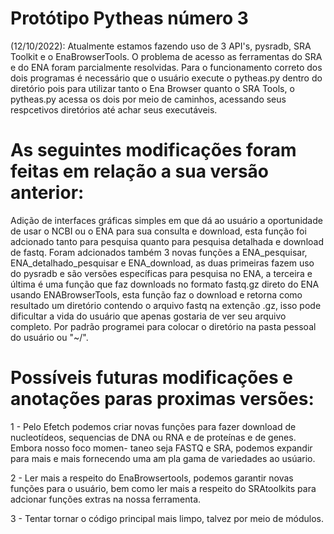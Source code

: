 # Protótipo Pytheas número 3

(12/10/2022): Atualmente estamos fazendo uso de 3 API's, pysradb, SRA Toolkit e o EnaBrowserTools. O problema de acesso as ferramentas do SRA e do ENA foram parcialmente resolvidas. Para o funcionamento correto dos dois programas é necessário que o usuário execute o pytheas.py dentro do diretório pois para utilizar tanto o Ena Browser quanto o SRA Tools, o pytheas.py acessa os dois por meio de caminhos, acessando seus respcetivos diretórios até achar seus executáveis.

# As seguintes modificações foram feitas em relação a sua versão anterior:

Adição de interfaces gráficas simples em que dá ao usuário a oportunidade de usar o NCBI ou o ENA para sua consulta e download, esta função foi adcionado tanto para pesquisa quanto para pesquisa detalhada e download de fastq. Foram adcionados também 3 novas funções a ENA_pesquisar, ENA_detalhado_pesquisar e ENA_download, as duas primeiras fazem uso do pysradb e são versões específicas para pesquisa no ENA, a terceira e última é uma função que faz downloads no formato fastq.gz direto do ENA usando ENABrowserTools, esta função faz o download e retorna como resultado um diretório contendo o arquivo fastq na extenção .gz, isso pode dificultar a vida do usuário que apenas gostaria de ver seu arquivo completo. Por padrão programei para colocar o diretório na pasta pessoal do usuário ou "~/". 

# Possíveis futuras modificações e anotações paras proximas versões:

1 - Pelo Efetch podemos criar novas funções para fazer download de nucleotídeos,
    sequencias de DNA ou RNA e de proteínas e de genes. Embora nosso foco momen-
    taneo seja FASTQ e SRA, podemos expandir para mais e mais fornecendo uma am
    pla gama de variedades ao usúario.
    
2 - Ler mais a respeito do EnaBrowsertools, podemos garantir novas funções para
    o usuário, bem como ler mais a respeito do SRAtoolkits para adcionar funções
    extras na nossa ferramenta.
    
3 - Tentar tornar o código principal mais limpo, talvez por meio de módulos.
